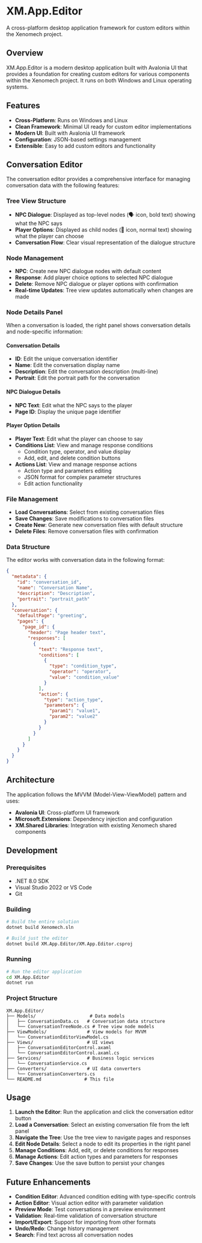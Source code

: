 # XM.App.Editor

A cross-platform desktop application framework for custom editors within the Xenomech project.

## Overview

XM.App.Editor is a modern desktop application built with Avalonia UI that provides a foundation for creating custom editors for various components within the Xenomech project. It runs on both Windows and Linux operating systems.

## Features

- **Cross-Platform**: Runs on Windows and Linux
- **Clean Framework**: Minimal UI ready for custom editor implementations
- **Modern UI**: Built with Avalonia UI framework
- **Configuration**: JSON-based settings management
- **Extensible**: Easy to add custom editors and functionality

## Conversation Editor

The conversation editor provides a comprehensive interface for managing conversation data with the following features:

### Tree View Structure
- **NPC Dialogue**: Displayed as top-level nodes (🗣️ icon, bold text) showing what the NPC says
- **Player Options**: Displayed as child nodes (👤 icon, normal text) showing what the player can choose
- **Conversation Flow**: Clear visual representation of the dialogue structure

### Node Management
- **NPC**: Create new NPC dialogue nodes with default content
- **Response**: Add player choice options to selected NPC dialogue
- **Delete**: Remove NPC dialogue or player options with confirmation
- **Real-time Updates**: Tree view updates automatically when changes are made

### Node Details Panel
When a conversation is loaded, the right panel shows conversation details and node-specific information:

#### Conversation Details
- **ID**: Edit the unique conversation identifier
- **Name**: Edit the conversation display name
- **Description**: Edit the conversation description (multi-line)
- **Portrait**: Edit the portrait path for the conversation

#### NPC Dialogue Details
- **NPC Text**: Edit what the NPC says to the player
- **Page ID**: Display the unique page identifier

#### Player Option Details
- **Player Text**: Edit what the player can choose to say
- **Conditions List**: View and manage response conditions
  - Condition type, operator, and value display
  - Add, edit, and delete condition buttons
- **Actions List**: View and manage response actions
  - Action type and parameters editing
  - JSON format for complex parameter structures
  - Edit action functionality

### File Management
- **Load Conversations**: Select from existing conversation files
- **Save Changes**: Save modifications to conversation files
- **Create New**: Generate new conversation files with default structure
- **Delete Files**: Remove conversation files with confirmation

### Data Structure
The editor works with conversation data in the following format:
```json
{
  "metadata": {
    "id": "conversation_id",
    "name": "Conversation Name",
    "description": "Description",
    "portrait": "portrait_path"
  },
  "conversation": {
    "defaultPage": "greeting",
    "pages": {
      "page_id": {
        "header": "Page header text",
        "responses": [
          {
            "text": "Response text",
            "conditions": [
              {
                "type": "condition_type",
                "operator": "operator",
                "value": "condition_value"
              }
            ],
            "action": {
              "type": "action_type",
              "parameters": {
                "param1": "value1",
                "param2": "value2"
              }
            }
          }
        ]
      }
    }
  }
}
```

## Architecture

The application follows the MVVM (Model-View-ViewModel) pattern and uses:

- **Avalonia UI**: Cross-platform UI framework
- **Microsoft.Extensions**: Dependency injection and configuration
- **XM.Shared Libraries**: Integration with existing Xenomech shared components

## Development

### Prerequisites

- .NET 8.0 SDK
- Visual Studio 2022 or VS Code
- Git

### Building

```bash
# Build the entire solution
dotnet build Xenomech.sln

# Build just the editor
dotnet build XM.App.Editor/XM.App.Editor.csproj
```

### Running

```bash
# Run the editor application
cd XM.App.Editor
dotnet run
```

### Project Structure

```
XM.App.Editor/
├── Models/                    # Data models
│   ├── ConversationData.cs   # Conversation data structure
│   └── ConversationTreeNode.cs # Tree view node models
├── ViewModels/               # View models for MVVM
│   └── ConversationEditorViewModel.cs
├── Views/                    # UI views
│   ├── ConversationEditorControl.axaml
│   └── ConversationEditorControl.axaml.cs
├── Services/                 # Business logic services
│   └── ConversationService.cs
├── Converters/               # UI data converters
│   └── ConversationConverters.cs
└── README.md                # This file
```

## Usage

1. **Launch the Editor**: Run the application and click the conversation editor button
2. **Load a Conversation**: Select an existing conversation file from the left panel
3. **Navigate the Tree**: Use the tree view to navigate pages and responses
4. **Edit Node Details**: Select a node to edit its properties in the right panel
5. **Manage Conditions**: Add, edit, or delete conditions for responses
6. **Manage Actions**: Edit action types and parameters for responses
7. **Save Changes**: Use the save button to persist your changes

## Future Enhancements

- **Condition Editor**: Advanced condition editing with type-specific controls
- **Action Editor**: Visual action editor with parameter validation
- **Preview Mode**: Test conversations in a preview environment
- **Validation**: Real-time validation of conversation structure
- **Import/Export**: Support for importing from other formats
- **Undo/Redo**: Change history management
- **Search**: Find text across all conversation nodes 